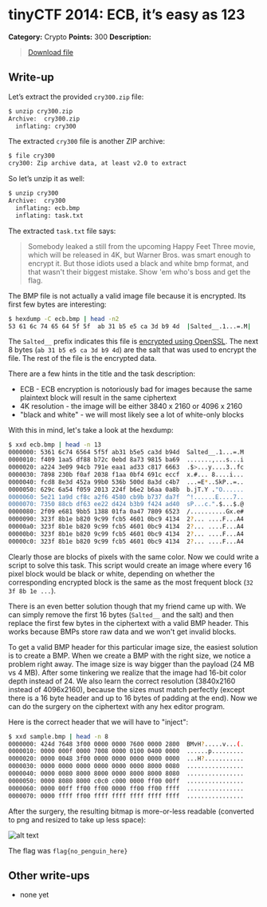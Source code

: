# tinyCTF 2014: ECB, it’s easy as 123

**Category:** Crypto
**Points:** 300
**Description:**

> [Download file](cry300.zip)

## Write-up

Let’s extract the provided `cry300.zip` file:

```bash
$ unzip cry300.zip
Archive:  cry300.zip
  inflating: cry300
```

The extracted `cry300` file is another ZIP archive:

```bash
$ file cry300
cry300: Zip archive data, at least v2.0 to extract
```

So let’s unzip it as well:

```bash
$ unzip cry300
Archive:  cry300
  inflating: ecb.bmp
  inflating: task.txt
```

The extracted `task.txt` file says:

> Somebody leaked a still from the upcoming Happy Feet Three movie,
> which will be released in 4K, but Warner Bros. was smart enough
> to encrypt it. But those idiots used a black and white bmp format,
> and that wasn't their biggest mistake. Show 'em who's boss and
> get the flag.

The BMP file is not actually a valid image file because it is encrypted. Its first few bytes are interesting:

```bash
$ hexdump -C ecb.bmp | head -n2
53 61 6c 74 65 64 5f 5f  ab 31 b5 e5 ca 3d b9 4d  |Salted__.1...=.M|
```

The `Salted__` prefix indicates this file is [encrypted using OpenSSL](http://justsolve.archiveteam.org/wiki/OpenSSL_salted_format). The next 8 bytes (`ab 31 b5 e5 ca 3d b9 4d`) are the salt that was used to encrypt the file. The rest of the file is the encrypted data.

There are a few hints in the title and the task description:

  * ECB - ECB encryption is notoriously bad for images because the same plaintext block will result in the same ciphertext
  * 4K resolution - the image will be either 3840 x 2160 or 4096 x 2160
  * "black and white" - we will most likely see a lot of white-only blocks

With this in mind, let's take a look at the hexdump:

```bash
$ xxd ecb.bmp | head -n 13
0000000: 5361 6c74 6564 5f5f ab31 b5e5 ca3d b94d  Salted__.1...=.M
0000010: f409 1aa5 df88 b72c 0ebd 8a73 9815 ba69  .......,...s...i
0000020: a224 3e09 94cb 791e eaa1 ad33 c817 6663  .$>...y....3..fc
0000030: 7898 230b f0af 2038 f1aa 0bf4 691c eccf  x.#... 8....i...
0000040: fcd8 8e3d 452a 99b0 536b 500d 8a3d c4b7  ...=E*..SkP..=..
0000050: 629c 6a54 f059 2013 224f b6e2 b6aa 0a8b  b.jT.Y ."O......
0000060: 5e21 1a9d cf8c a2f6 4580 cb9b b737 da7f  ^!......E....7..
0000070: 7350 88cb df63 ee22 d424 b3b9 f424 ad40  sP...c.".$...$.@
0000080: 2f09 e681 9bb5 1388 01fa 0a47 7809 6523  /..........Gx.e#
0000090: 323f 8b1e b820 9c99 fcb5 4601 0bc9 4134  2?... ....F...A4
00000a0: 323f 8b1e b820 9c99 fcb5 4601 0bc9 4134  2?... ....F...A4
00000b0: 323f 8b1e b820 9c99 fcb5 4601 0bc9 4134  2?... ....F...A4
00000c0: 323f 8b1e b820 9c99 fcb5 4601 0bc9 4134  2?... ....F...A4
```

Clearly those are blocks of pixels with the same color. Now we could write a script to solve this task. This script would create an image where every 16 pixel block would be black or white, depending on whether the corresponding encrypted block is the same as the most frequent block (`32 3f 8b 1e ...`).

There is an even better solution though that my friend came up with. We can simply remove the first 16 bytes (`Salted__` and the salt) and then replace the first few bytes in the ciphertext with a valid BMP header. This works because BMPs store raw data and we won't get invalid blocks.

To get a valid BMP header for this particular image size, the easiest solution is to create a BMP. When we create a BMP with the right size, we notice a problem right away. The image size is way bigger than the payload (24 MB vs 4 MB). After some tinkering we realize that the image had 16-bit color depth instead of 24. We also learn the correct resolution (3840x2160 instead of 4096x2160), because the sizes must match perfectly (except there is a 16 byte header and up to 16 bytes of padding at the end). Now we can do the surgery on the ciphertext with any hex editor program.

Here is the correct header that we will have to "inject":

```bash
$ xxd sample.bmp | head -n 8
0000000: 424d 7648 3f00 0000 0000 7600 0000 2800  BMvH?.....v...(.
0000010: 0000 000f 0000 7008 0000 0100 0400 0000  ......p.........
0000020: 0000 0048 3f00 0000 0000 0000 0000 0000  ...H?...........
0000030: 0000 0000 0000 0000 0000 0000 8000 0080  ................
0000040: 0000 0080 8000 8000 0000 8000 8000 8080  ................
0000050: 0000 8080 8000 c0c0 c000 0000 ff00 00ff  ................
0000060: 0000 00ff ff00 ff00 0000 ff00 ff00 ffff  ................
0000070: 0000 ffff ff00 ffff ffff ffff ffff ffff  ................
```

After the surgery, the resulting bitmap is more-or-less readable (converted to png and resized to take up less space):

![alt text](https://github.com/balidani/write-ups/blob/master/tinyctf-2014/ecb-its-easy-as-123/ecb_solution.png "the solution")

The flag was `flag{no_penguin_here}`

## Other write-ups

* none yet
